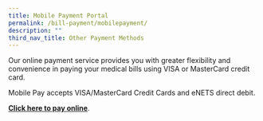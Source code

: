 ```yaml
---
title: Mobile Payment Portal
permalink: /bill-payment/mobilepayment/
description: ""
third_nav_title: Other Payment Methods
---
```



Our online payment service provides you with greater flexibility and convenience in paying your medical bills using VISA or MasterCard credit card.

Mobile Pay accepts VISA/MasterCard Credit Cards and eNETS direct debit.

**[Click here to pay online](https://eservices.healthhub.sg/public/payments/singhealth)**.